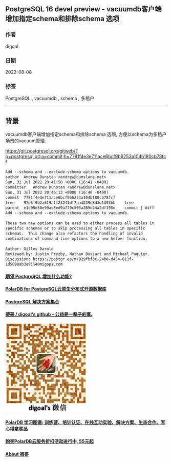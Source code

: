 ## PostgreSQL 16 devel preview - vacuumdb客户端 增加指定schema和排除schema 选项  
                
### 作者                
digoal                
                
### 日期                
2022-08-08               
                
### 标签                
PostgreSQL , vacuumdb , schema , 多租户   
                
----                
                
## 背景      
vacuumdb客户端增加指定schema和排除schema 选项, 方便以schema为多租户场景的vacuum管理.   
  
https://git.postgresql.org/gitweb/?p=postgresql.git;a=commit;h=7781f4e3e711ace6bcf9b6253a104b180cb78fcf  
  
```    
Add --schema and --exclude-schema options to vacuumdb.  
author	Andrew Dunstan <andrew@dunslane.net>	  
Sun, 31 Jul 2022 20:41:50 +0000 (16:41 -0400)  
committer	Andrew Dunstan <andrew@dunslane.net>	  
Sun, 31 Jul 2022 20:46:13 +0000 (16:46 -0400)  
commit	7781f4e3e711ace6bcf9b6253a104b180cb78fcf  
tree	97e5f9b2a619aff23241df7aad229e8d3d1393bb	tree  
parent	e1c95e50e99ae8ed9a779c505a289e24a2df195e	commit | diff  
Add --schema and --exclude-schema options to vacuumdb.  
  
These two new options can be used to either process all tables in  
specific schemas or to skip processing all tables in specific  
schemas.  This change also refactors the handling of invalid  
combinations of command-line options to a new helper function.  
  
Author: Gilles Darold  
Reviewed-by: Justin Pryzby, Nathan Bossart and Michael Paquier.  
Discussion: https://postgr.es/m/929fbf3c-24b8-d454-811f-1d5898ab3e91%40migops.com  
```  
    
  
#### [期望 PostgreSQL 增加什么功能?](https://github.com/digoal/blog/issues/76 "269ac3d1c492e938c0191101c7238216")
  
  
#### [PolarDB for PostgreSQL云原生分布式开源数据库](https://github.com/ApsaraDB/PolarDB-for-PostgreSQL "57258f76c37864c6e6d23383d05714ea")
  
  
#### [PostgreSQL 解决方案集合](https://yq.aliyun.com/topic/118 "40cff096e9ed7122c512b35d8561d9c8")
  
  
#### [德哥 / digoal's github - 公益是一辈子的事.](https://github.com/digoal/blog/blob/master/README.md "22709685feb7cab07d30f30387f0a9ae")
  
  
![digoal's wechat](../pic/digoal_weixin.jpg "f7ad92eeba24523fd47a6e1a0e691b59")
  
  
#### [PolarDB 学习图谱: 训练营、培训认证、在线互动实验、解决方案、生态合作、写心得拿奖品](https://www.aliyun.com/database/openpolardb/activity "8642f60e04ed0c814bf9cb9677976bd4")
  
  
#### [购买PolarDB云服务折扣活动进行中, 55元起](https://www.aliyun.com/activity/new/polardb-yunparter?userCode=bsb3t4al "e0495c413bedacabb75ff1e880be465a")
  
  
#### [About 德哥](https://github.com/digoal/blog/blob/master/me/readme.md "a37735981e7704886ffd590565582dd0")
  
